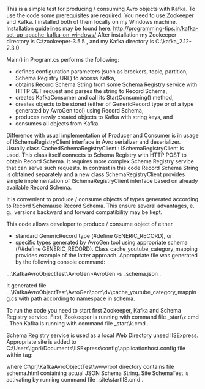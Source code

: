 This is a simple test for producing / consuming Avro objects with Kafka.
To use the code some prerequisites are required.
You need to use Zookeeper and Kafka.
I installed both of them locally on my Windows machine.
Installation guidelines may be found here: http://programming-tips.in/kafka-set-up-apache-kafka-on-windows/
After installation my 
Zookeeper directory is C:\zookeeper-3.5.5 , and my 
Kafka directory is C:\kafka_2.12-2.3.0

Main() in Program.cs performs the following:

- defines configuration parameters (such as brockers, topic, partition, Schema Registry URL) to access Kafka,
- obtains Record Schema String from some Schema Registry service with HTTP GET request and parses the string to Record Schema,
- creates KafkaConsumer and call its StartConsuming() method,
- creates objects to be stored (either of GenericRecord type or of a type generated by AvroGen tool) using Record Schema,
- produces newly created objects to Kafka with string keys, and
- consumes all objects from Kafka.

Difference with usual implementation of Producer and Consumer is in usage of ISchemaRegistryClient interface in Avro serializer and deserializer.
Usually class CachedSchemaRegistryClient : ISchemaRegistryClient is used.
This class itself connects to Schema Registry with HTTP POST to obtain Record Schema.
It requires more complex Schema Registry service that can serve such requests.
In contrast in this code Record Schema String is obtained separately and 
a new class SchemaRegistryClient provides simple implementation of ISchemaRegistryClient interface
based on already available Record Schema.

It is convenient to produce / consume objects of types generated according to Record Schemause Record Schema.
This ensure several advantages, e. g., versions backward and forward compatibility may be kept.

This code allows developer to produce / consume object of either 
- standard GenericRecord type (#define GENERIC_RECORD), or
- specific types generated by AvroGen tool using appropriate schema (//#define GENERIC_RECORD).
Class cache_youtube_category_mapping provides example of the latter approach.
Appropriate file was generated by the following console command:

...\KafkaAvroObjectTest\AvroGen>AvroGen -s _schema.json .

It generated file 
...\KafkaAvroObjectTest\AvroGen\com\dv\cache_youtube_category_mapping.cs
with path according to namespace in schema.

To run the code you need to start first Zookeeper, Kafka and Schema Registry service.
First, Zookeeper is running with command file _start\z.cmd .
Then Kafka is running with command file _start\k.cmd .

Schema Registry service is used as a local Web Directory unsed IISExpress.
Appropriate site is added to C:\Users\Igorl\Documents\IISExpress\config\applicationhost.config file
within <sites> tag:

<site name="SchemaTest" id="19">
	<application path="/" applicationPool="Clr4IntegratedAppPool">
		<virtualDirectory path="/" physicalPath="C:\prj\KafkaAvroObjectTest\wwwroot" />				
	</application>
	<bindings>
		<binding protocol="http" bindingInformation=":9797:localhost" />
	</bindings>
</site>

where C:\prj\KafkaAvroObjectTest\wwwroot directory contains file schema.html containing actual JSON Schema String.
Site SchemaTest is activating by running command file _site\startIIS.cmd .
